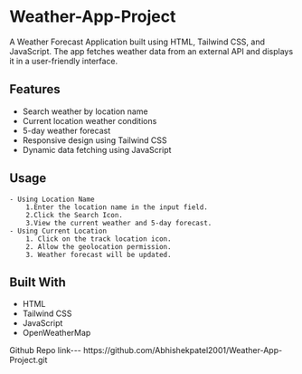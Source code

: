 <h1>Weather-App-Project</h1>
<p> A Weather Forecast Application built using HTML, Tailwind CSS, and JavaScript. The app fetches weather data from an external API and displays it in a user-friendly interface.</p>

## Features

- Search weather by location name
- Current location weather conditions
- 5-day weather forecast
- Responsive design using Tailwind CSS
- Dynamic data fetching using JavaScript

## Usage
    - Using Location Name
        1.Enter the location name in the input field.
        2.Click the Search Icon.
        3.View the current weather and 5-day forecast.
    - Using Current Location
        1. Click on the track location icon.
        2. Allow the geolocation permission.
        3. Weather forecast will be updated.

## Built With

- HTML
- Tailwind CSS
- JavaScript
- OpenWeatherMap

<p>Github Repo link---
    https://github.com/Abhishekpatel2001/Weather-App-Project.git
</p>